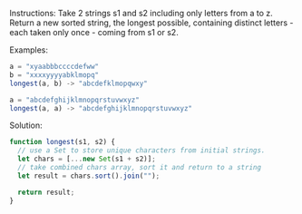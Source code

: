 Instructions:
Take 2 strings s1 and s2 including only letters from a to z. Return a new sorted string, the longest possible, containing distinct letters - each taken only once - coming from s1 or s2.

Examples:

```js
a = "xyaabbbccccdefww"
b = "xxxxyyyyabklmopq"
longest(a, b) -> "abcdefklmopqwxy"

a = "abcdefghijklmnopqrstuvwxyz"
longest(a, a) -> "abcdefghijklmnopqrstuvwxyz"
```

Solution:

```js
function longest(s1, s2) {
  // use a Set to store unique characters from initial strings.
  let chars = [...new Set(s1 + s2)];
  // take combined chars array, sort it and return to a string
  let result = chars.sort().join("");

  return result;
}
```
